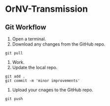 # OrNV-Transmission

## Git Workflow

1. Open a terminal.
1. Download any changes from the GitHub repo.
```
git pull
```
1. Work.
1. Update the local repo.
```
git add .
git commit -m 'minor improvements'
```
1. Upload your cnages to the GitHub repo.
```
git push
```

